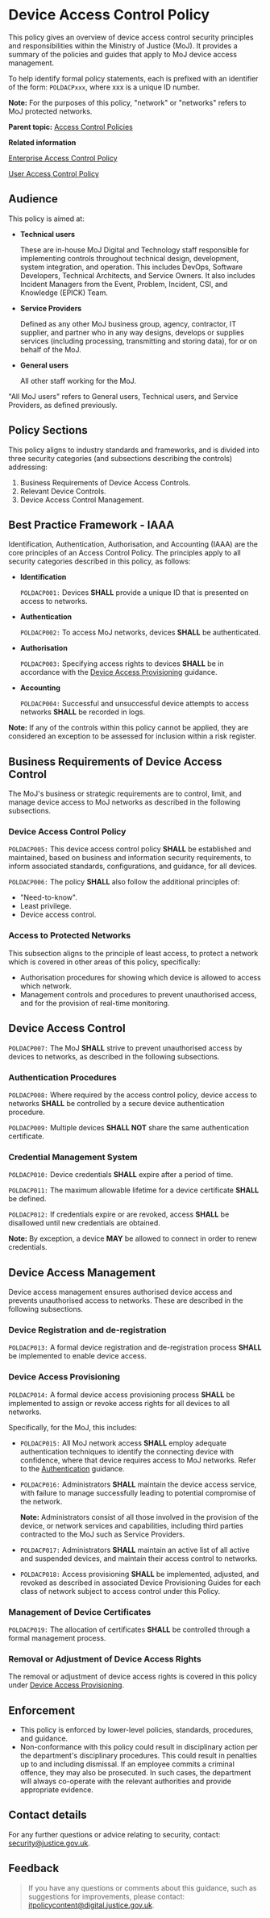 # Device Access Control Policy

This policy gives an overview of device access control security principles and responsibilities within the Ministry of Justice \(MoJ\). It provides a summary of the policies and guides that apply to MoJ device access management.

To help identify formal policy statements, each is prefixed with an identifier of the form: `POLDACPxxx`, where xxx is a unique ID number.

**Note:** For the purposes of this policy, "network" or "networks" refers to MoJ protected networks.

**Parent topic:** [Access Control Policies](access-control-policy.md)

**Related information**  


[Enterprise Access Control Policy](enterprise-access-control-policy.md)

[User Access Control Policy](user-access-control-policy.md)

## Audience

This policy is aimed at:

<a name="technical-users"></a>

-   **Technical users**

    These are in-house MoJ Digital and Technology staff responsible for implementing controls throughout technical design, development, system integration, and operation. This includes DevOps, Software Developers, Technical Architects, and Service Owners. It also includes Incident Managers from the Event, Problem, Incident, CSI, and Knowledge \(EPICK\) Team.

<a name="service-providers"></a>

-   **Service Providers**

    Defined as any other MoJ business group, agency, contractor, IT supplier, and partner who in any way designs, develops or supplies services \(including processing, transmitting and storing data\), for or on behalf of the MoJ.

<a name="general-users"></a>

-   **General users**

    All other staff working for the MoJ.


"All MoJ users" refers to General users, Technical users, and Service Providers, as defined previously.

## Policy Sections

This policy aligns to industry standards and frameworks, and is divided into three security categories \(and subsections describing the controls\) addressing:

1.  Business Requirements of Device Access Controls.
2.  Relevant Device Controls.
3.  Device Access Control Management.

## Best Practice Framework - IAAA

Identification, Authentication, Authorisation, and Accounting \(IAAA\) are the core principles of an Access Control Policy. The principles apply to all security categories described in this policy, as follows:

<a name="identification"></a>

-   **Identification**

    `POLDACP001:` Devices **SHALL** provide a unique ID that is presented on access to networks.

<a name="authentication"></a>

-   **Authentication**

    `POLDACP002:` To access MoJ networks, devices **SHALL** be authenticated.

<a name="authorisation"></a>

-   **Authorisation**

    `POLDACP003:` Specifying access rights to devices **SHALL** be in accordance with the [Device Access Provisioning](#device-access-provisioning) guidance.

<a name="accounting"></a>

-   **Accounting**

    `POLDACP004:` Successful and unsuccessful device attempts to access networks **SHALL** be recorded in logs.


**Note:** If any of the controls within this policy cannot be applied, they are considered an exception to be assessed for inclusion within a risk register.

## Business Requirements of Device Access Control

The MoJ's business or strategic requirements are to control, limit, and manage device access to MoJ networks as described in the following subsections.

### Device Access Control Policy

`POLDACP005:` This device access control policy **SHALL** be established and maintained, based on business and information security requirements, to inform associated standards, configurations, and guidance, for all devices.

`POLDACP006:` The policy **SHALL** also follow the additional principles of:

-   "Need-to-know".
-   Least privilege.
-   Device access control.

### Access to Protected Networks

This subsection aligns to the principle of least access, to protect a network which is covered in other areas of this policy, specifically:

-   Authorisation procedures for showing which device is allowed to access which network.
-   Management controls and procedures to prevent unauthorised access, and for the provision of real-time monitoring.

## Device Access Control

`POLDACP007:` The MoJ **SHALL** strive to prevent unauthorised access by devices to networks, as described in the following subsections.

### Authentication Procedures

`POLDACP008:` Where required by the access control policy, device access to networks **SHALL** be controlled by a secure device authentication procedure.

`POLDACP009:` Multiple devices **SHALL NOT** share the same authentication certificate.

### Credential Management System

`POLDACP010:` Device credentials **SHALL** expire after a period of time.

`POLDACP011:` The maximum allowable lifetime for a device certificate **SHALL** be defined.

`POLDACP012:` If credentials expire or are revoked, access **SHALL** be disallowed until new credentials are obtained.

**Note:** By exception, a device **MAY** be allowed to connect in order to renew credentials.

## Device Access Management

Device access management ensures authorised device access and prevents unauthorised access to networks. These are described in the following subsections.

### Device Registration and de-registration

`POLDACP013:` A formal device registration and de-registration process **SHALL** be implemented to enable device access.

### Device Access Provisioning

`POLDACP014:` A formal device access provisioning process **SHALL** be implemented to assign or revoke access rights for all devices to all networks.

Specifically, for the MoJ, this includes:

-   `POLDACP015:` All MoJ network access **SHALL** employ adequate authentication techniques to identify the connecting device with confidence, where that device requires access to MoJ networks. Refer to the [Authentication](authentication.md) guidance.
-   `POLDACP016:` Administrators **SHALL** maintain the device access service, with failure to manage successfully leading to potential compromise of the network.

    **Note:** Administrators consist of all those involved in the provision of the device, or network services and capabilities, including third parties contracted to the MoJ such as Service Providers.

-   `POLDACP017:` Administrators **SHALL** maintain an active list of all active and suspended devices, and maintain their access control to networks.
-   `POLDACP018:` Access provisioning **SHALL** be implemented, adjusted, and revoked as described in associated Device Provisioning Guides for each class of network subject to access control under this Policy.

### Management of Device Certificates

`POLDACP019:` The allocation of certificates **SHALL** be controlled through a formal management process.

### Removal or Adjustment of Device Access Rights

The removal or adjustment of device access rights is covered in this policy under [Device Access Provisioning](#device-access-provisioning).

## Enforcement

-   This policy is enforced by lower-level policies, standards, procedures, and guidance.
-   Non-conformance with this policy could result in disciplinary action per the department's disciplinary procedures. This could result in penalties up to and including dismissal. If an employee commits a criminal offence, they may also be prosecuted. In such cases, the department will always co-operate with the relevant authorities and provide appropriate evidence.

## Contact details

For any further questions or advice relating to security, contact: [security@justice.gov.uk](mailto:security@justice.gov.uk).

## Feedback

> If you have any questions or comments about this guidance, such as suggestions for improvements, please contact: [itpolicycontent@digital.justice.gov.uk](mailto:itpolicycontent@digital.justice.gov.uk).

